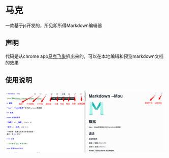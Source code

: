 # 马克
一款基于js开发的，所见即所得Markdown编辑器

## 声明
代码是从chrome app[马克飞象](https://chrome.google.com/webstore/detail/ipchbpppeafbpnmnjbkljpfhkkiaeikd)扒出来的，可以在本地编辑和预览markdown文档的效果

## 使用说明
![使用说明](assets/help.png)